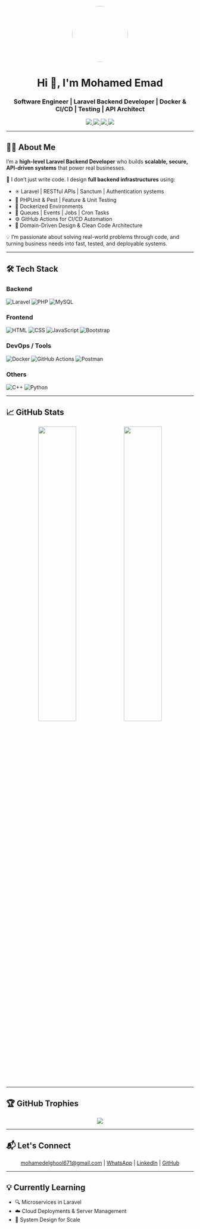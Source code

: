 <!-- HEADER -->
<p align="center">
  <img src="https://avatars.githubusercontent.com/u/121383443?s=400&u=f6854d7597cd6737b452f796e9404a40c429194f&v=4" width="150" style="border-radius:50%" />
</p>

<h1 align="center">Hi 👋, I'm Mohamed Emad</h1>
<h3 align="center">Software Engineer | Laravel Backend Developer | Docker & CI/CD | Testing | API Architect</h3>

<p align="center">
  <a href="https://wa.me/201068013253" target="_blank">
    <img src="https://img.shields.io/badge/Whatsapp-25D366?style=for-the-badge&logo=whatsapp&logoColor=white"/>
  </a>
  <a href="mailto:mohamedelghool671@gmail.com">
    <img src="https://img.shields.io/badge/Gmail-D14836?style=for-the-badge&logo=gmail&logoColor=white"/>
  </a>
  <a href="https://linkedin.com/in/mohamed-emad-eldeen-abdulsattar-607699262" target="_blank">
    <img src="https://img.shields.io/badge/LinkedIn-0077B5?style=for-the-badge&logo=linkedin&logoColor=white"/>
  </a>
  <a href="https://www.facebook.com/Mohamed.Emad.Dev" target="_blank">
    <img src="https://img.shields.io/badge/Facebook-1877F2?style=for-the-badge&logo=facebook&logoColor=white"/>
  </a>
</p>

---

## 👨‍💻 About Me

I’m a **high-level Laravel Backend Developer** who builds **scalable, secure, API-driven systems** that power real businesses.

🚀 I don’t just write code. I design **full backend infrastructures** using:
- ✳️ Laravel | RESTful APIs | Sanctum | Authentication systems
- 🧪 PHPUnit & Pest | Feature & Unit Testing
- 🐳 Dockerized Environments
- 🔁 Queues | Events | Jobs | Cron Tasks
- ⚙️ GitHub Actions for CI/CD Automation
- 📐 Domain-Driven Design & Clean Code Architecture

💡 I’m passionate about solving real-world problems through code, and turning business needs into fast, tested, and deployable systems.

---

## 🛠️ Tech Stack

### Backend
![Laravel](https://img.shields.io/badge/Laravel-FF2D20?logo=laravel&logoColor=white&style=flat)
![PHP](https://img.shields.io/badge/PHP-777BB4?logo=php&logoColor=white&style=flat)
![MySQL](https://img.shields.io/badge/MySQL-4479A1?logo=mysql&logoColor=white&style=flat)

### Frontend
![HTML](https://img.shields.io/badge/HTML-E34F26?logo=html5&logoColor=white&style=flat)
![CSS](https://img.shields.io/badge/CSS-1572B6?logo=css3&logoColor=white&style=flat)
![JavaScript](https://img.shields.io/badge/JavaScript-F7DF1E?logo=javascript&logoColor=black&style=flat)
![Bootstrap](https://img.shields.io/badge/Bootstrap-7952B3?logo=bootstrap&logoColor=white&style=flat)

### DevOps / Tools
![Docker](https://img.shields.io/badge/Docker-2496ED?logo=docker&logoColor=white&style=flat)
![GitHub Actions](https://img.shields.io/badge/GitHub%20Actions-2088FF?logo=github-actions&logoColor=white&style=flat)
![Postman](https://img.shields.io/badge/Postman-FF6C37?logo=postman&logoColor=white&style=flat)

### Others
![C++](https://img.shields.io/badge/C++-00599C?logo=c%2B%2B&logoColor=white&style=flat)
![Python](https://img.shields.io/badge/Python-3776AB?logo=python&logoColor=white&style=flat)

---

## 📈 GitHub Stats

<p align="center">
  <img src="https://github-readme-stats.vercel.app/api?username=mohamedemad-dev&show_icons=true&theme=radical" width="45%" />
  <img src="https://github-readme-streak-stats.herokuapp.com/?user=mohamedemad-dev&theme=radical" width="45%" />
</p>

---

## 🏆 GitHub Trophies

<p align="center">
  <img src="https://github-profile-trophy.vercel.app/?username=mohamedemad-dev&theme=algolia&no-bg=true&margin-w=10" />
</p>

---

## 📬 Let's Connect

<p align="center">
  <a href="mailto:mohamedelghool671@gmail.com">mohamedelghool671@gmail.com</a> |
  <a href="https://wa.me/201068013253">WhatsApp</a> |
  <a href="https://linkedin.com/in/mohamed-emad-eldeen-abdulsattar-607699262">LinkedIn</a> |
  <a href="https://github.com/mohamedemad-dev">GitHub</a>
</p>

---

## 💡 Currently Learning

- 🔍 Microservices in Laravel
- ☁️ Cloud Deployments & Server Management
- 🧠 System Design for Scale
